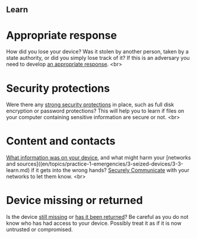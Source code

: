 
## Learn


# Appropriate response
How did you lose your device? Was it stolen by another person, taken by a state authority, or did you simply lose track of it? If this is an adversary you need to develop [an appropriate response](en/topics/practice-2-planning/1-threats/1-1-intro.md).
&lt;br&gt;
# Security protections
Were there any [strong security protections](en/topics/understand-4-digisec/0-getting-started/1-intro.md) in place, such as full disk encryption or password protections? This will help you to learn if files on your computer containing sensitive information are secure or not.
&lt;br&gt;
# Content and contacts
[What information  was on your device](en/topics/practice-1-emergencies/3-seized-devices/3-3-learn.md), and what might harm your [networks and  sources]((en/topics/practice-1-emergencies/3-seized-devices/3-3-learn.md) if it gets into the wrong hands? [Securely Communicate](en/topics/understand-4-digisec/4-secure-communications) with your networks to let them know.
&lt;br&gt;
# Device missing or returned
Is the device [still missing]((en/topics/practice-1-emergencies/3-seized-devices/3-5-learn.md)) or [has it been returned](en/topics/practice-1-emergencies/3-seized-devices/3-6-learn.md)? Be careful as you do not know who has had access to your device. Possibly treat it as if it is now untrusted or compromised.

